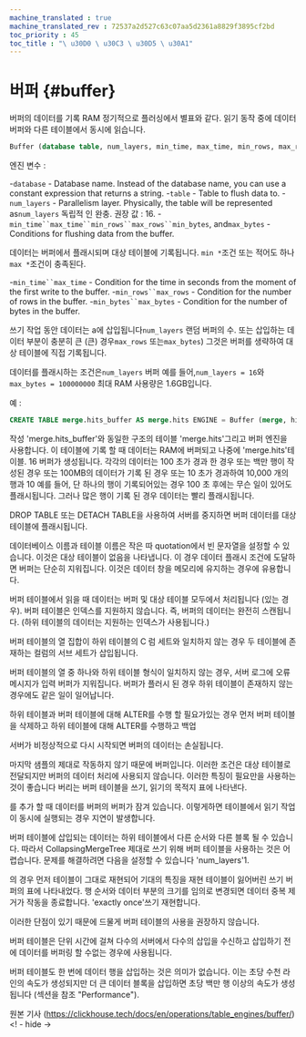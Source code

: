 ```yaml
---
machine_translated : true
machine_translated_rev : 72537a2d527c63c07aa5d2361a8829f3895cf2bd
toc_priority : 45
toc_title : "\ u30D0 \ u30C3 \ u30D5 \ u30A1"
---
```


# 버퍼 {#buffer}

버퍼의 데이터를 기록 RAM 정기적으로 플러싱에서 별표와 같다. 읽기 동작 중에 데이터 버퍼와 다른 테이블에서 동시에 읽습니다.

```sql
Buffer (database table, num_layers, min_time, max_time, min_rows, max_rows, min_bytes, max_bytes)
```

엔진 변수 :

-`database` - Database name. Instead of the database name, you can use a constant expression that returns a string.
-`table` - Table to flush data to.
-`num_layers` - Parallelism layer. Physically, the table will be represented as`num_layers` 독립적 인 완충. 권장 값 : 16.
-`min_time``max_time``min_rows``max_rows``min_bytes`, and`max_bytes` - Conditions for flushing data from the buffer.

데이터는 버퍼에서 플래시되며 대상 테이블에 기록됩니다. `min *`조건 또는 적어도 하나`max *`조건이 충족된다.

-`min_time``max_time` - Condition for the time in seconds from the moment of the first write to the buffer.
-`min_rows``max_rows` - ​​Condition for the number of rows in the buffer.
-`min_bytes``max_bytes` - Condition for the number of bytes in the buffer.

쓰기 작업 동안 데이터는 a에 삽입됩니다`num_layers` 랜덤 버퍼의 수. 또는 삽입하는 데이터 부분이 충분히 큰 (큰) 경우`max_rows` 또는`max_bytes`) 그것은 버퍼를 생략하여 대상 테이블에 직접 기록됩니다.

데이터를 플래시하는 조건은`num_layers` 버퍼 예를 들어,`num_layers = 16`와`max_bytes = 100000000` 최대 RAM 사용량은 1.6GB입니다.

예 :

```sql
CREATE TABLE merge.hits_buffer AS merge.hits ENGINE = Buffer (merge, hits, 16, 10, 100, 10000, 1000000, 10000000, 100000000)
```

작성 'merge.hits_buffer'와 동일한 구조의 테이블 'merge.hits'그리고 버퍼 엔진을 사용합니다. 이 테이블에 기록 할 때 데이터는 RAM에 버퍼되고 나중에 'merge.hits'테이블. 16 버퍼가 생성됩니다. 각각의 데이터는 100 초가 경과 한 경우 또는 백만 행이 작성된 경우 또는 100MB의 데이터가 기록 된 경우 또는 10 초가 경과하여 10,000 개의 행과 10 예를 들어, 단 하나의 행이 기록되어있는 경우 100 초 후에는 무슨 일이 있어도 플래시됩니다. 그러나 많은 행이 기록 된 경우 데이터는 빨리 플래시됩니다.

DROP TABLE 또는 DETACH TABLE을 사용하여 서버를 중지하면 버퍼 데이터를 대상 테이블에 플래시됩니다.

데이터베이스 이름과 테이블 이름은 작은 따 quotation에서 빈 문자열을 설정할 수 있습니다. 이것은 대상 테이블이 없음을 나타냅니다. 이 경우 데이터 플래시 조건에 도달하면 버퍼는 단순히 지워집니다. 이것은 데이터 창을 메모리에 유지하는 경우에 유용합니다.

버퍼 테이블에서 읽을 때 데이터는 버퍼 및 대상 테이블 모두에서 처리됩니다 (있는 경우).
버퍼 테이블은 인덱스를 지원하지 않습니다. 즉, 버퍼의 데이터는 완전히 스캔됩니다. (하위 테이블의 데이터는 지원하는 인덱스가 사용됩니다.)

버퍼 테이블의 열 집합이 하위 테이블의 C 럼 세트와 일치하지 않는 경우 두 테이블에 존재하는 컬럼의 서브 세트가 삽입됩니다.

버퍼 테이블의 열 중 하나와 하위 테이블 형식이 일치하지 않는 경우, 서버 로그에 오류 메시지가 입력 버퍼가 지워집니다.
버퍼가 플러시 된 경우 하위 테이블이 존재하지 않는 경우에도 같은 일이 일어납니다.

하위 테이블과 버퍼 테이블에 대해 ALTER를 수행 할 필요가있는 경우 먼저 버퍼 테이블을 삭제하고 하위 테이블에 대해 ALTER를 수행하고 백업

서버가 비정상적으로 다시 시작되면 버퍼의 데이터는 손실됩니다.

마지막 샘플의 제대로 작동하지 않기 때문에 버퍼입니다. 이러한 조건은 대상 테이블로 전달되지만 버퍼의 데이터 처리에 사용되지 않습니다. 이러한 특징이 필요만을 사용하는 것이 좋습니다 버리는 버퍼 테이블을 쓰기, 읽기의 목적지 표에 나타낸다.

를 추가 할 때 데이터를 버퍼의 버퍼가 잠겨 있습니다. 이렇게하면 테이블에서 읽기 작업이 동시에 실행되는 경우 지연이 발생합니다.

버퍼 테이블에 삽입되는 데이터는 하위 테이블에서 다른 순서와 다른 블록 될 수 있습니다. 따라서 CollapsingMergeTree 제대로 쓰기 위해 버퍼 테이블을 사용하는 것은 어렵습니다. 문제를 해결하려면 다음을 설정할 수 있습니다 'num_layers'1.

의 경우 먼저 테이블이 그대로 재현되어 기대의 특징을 재현 테이블이 잃어버린 쓰기 버퍼의 표에 나타내었다. 행 순서와 데이터 부분의 크기를 임의로 변경되면 데이터 중복 제거가 작동을 종료합니다. 'exactly once'쓰기 재현합니다.

이러한 단점이 있기 때문에 드물게 버퍼 테이블의 사용을 권장하지 않습니다.

버퍼 테이블은 단위 시간에 걸쳐 다수의 서버에서 다수의 삽입을 수신하고 삽입하기 전에 데이터를 버퍼링 할 수없는 경우에 사용됩니다.

버퍼 테이블도 한 번에 데이터 행을 삽입하는 것은 의미가 없습니다. 이는 초당 수천 라인의 속도가 생성되지만 더 큰 데이터 블록을 삽입하면 초당 백만 행 이상의 속도가 생성됩니다 (섹션을 참조 "Performance").

원본 기사 (https://clickhouse.tech/docs/en/operations/table_engines/buffer/) <! - hide ->
